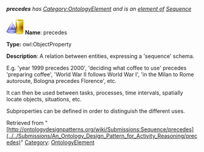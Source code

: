 ___precedes__ has [Category:OntologyElement](../../Category/OntologyElement "Category:OntologyElement") and is an [element of](../../Property/ElementOf "Property:ElementOf") [Sequence](../../Submissions/Sequence "Submissions:Sequence")_


  




[![ObjectProperty](../../images/thumb/c/c3/ObjectProperty.gif/45px-ObjectProperty.gif)](../../Image/ObjectProperty.gif "ObjectProperty")
__Name__: precedes 


__Type:__ owl:ObjectProperty 


__Description__: A relation between entities, expressing a 'sequence' schema. 


E.g. 'year 1999 precedes 2000', 'deciding what coffee to use' precedes 'preparing coffee', 'World War II follows World War I', 'in the Milan to Rome autoroute, Bologna precedes Florence', etc.


It can then be used between tasks, processes, time intervals, spatially locate objects, situations, etc. 


Subproperties can be defined in order to distinguish the different uses. 





Retrieved from "[http://ontologydesignpatterns.org/wiki/Submissions:Sequence/precedes](../../Submissions/An_Ontology_Design_Pattern_for_Activity_Reasoning/precedes)"
 [Category](http://ontologydesignpatterns.org/wiki/Special:Categories "Special:Categories"): [OntologyElement](../../Category/OntologyElement "Category:OntologyElement")
